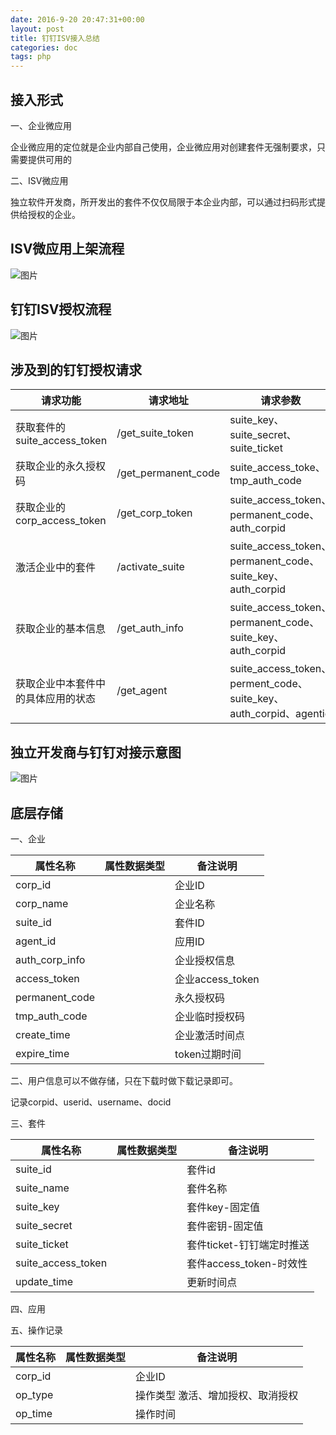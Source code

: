 ```yaml
---
date: 2016-9-20 20:47:31+00:00
layout: post
title: 钉钉ISV接入总结
categories: doc
tags: php
---
```





## 接入形式


一、企业微应用

企业微应用的定位就是企业内部自己使用，企业微应用对创建套件无强制要求，只需要提供可用的

二、ISV微应用

独立软件开发商，所开发出的套件不仅仅局限于本企业内部，可以通过扫码形式提供给授权的企业。

## ISV微应用上架流程

![图片](https://github.com/doumaomao/doumaomao.github.io/blob/master/image/flow.png?raw=true)


## 钉钉ISV授权流程
![图片](https://github.com/doumaomao/doumaomao.github.io/blob/master/image/isvcall.png?raw=true)


## 涉及到的钉钉授权请求

|请求功能 | 请求地址 | 请求参数 | 请求响应 | 
|---|---|---|---|
|获取套件的suite_access_token | /get_suite_token | suite_key、suite_secret、suite_ticket | suite_access_token | 
|获取企业的永久授权码 | /get_permanent_code | suite_access_toke、tmp_auth_code | permanent_code | 
|获取企业的corp_access_token | /get_corp_token | suite_access_token、permanent_code、auth_corpid | corp_access_token | 
|激活企业中的套件 | /activate_suite | suite_access_token、permanent_code、suite_key、auth_corpid | 无 | 
|获取企业的基本信息 | /get_auth_info | suite_access_token、permanent_code、suite_key、auth_corpid | 企业基本信息，包括套件中的各应用在这个企业的 | 
|获取企业中本套件中的具体应用的状态 | /get_agent | suite_access_token、perment_code、suite_key、auth_corpid、agentid | 应用信息，包括是否“激活”的状态 | 



## 独立开发商与钉钉对接示意图

![图片](https://raw.githubusercontent.com/doumaomao/doumaomao.github.io/master/image/wkdd.png)



## 底层存储

一、企业

|属性名称 | 属性数据类型 | 备注说明 | 
|---|---|---|
|corp_id |  | 企业ID | 
|corp_name |  | 企业名称 | 
|suite_id |  | 套件ID | 
|agent_id |  | 应用ID | 
|auth_corp_info |  | 企业授权信息 | 
|access_token |  | 企业access_token | 
|permanent_code |  | 永久授权码 | 
|tmp_auth_code |  | 企业临时授权码 | 
|create_time |  | 企业激活时间点 | 
|expire_time |  | token过期时间 | 




二、用户信息可以不做存储，只在下载时做下载记录即可。

记录corpid、userid、username、docid

三、套件

|属性名称 | 属性数据类型 | 备注说明 | 
|---|---|---|
|suite_id |  | 套件id | 
|suite_name |  | 套件名称 | 
|suite_key |  | 套件key-固定值 | 
|suite_secret |  | 套件密钥-固定值 | 
|suite_ticket |  | 套件ticket-钉钉端定时推送 | 
|suite_access_token |  | 套件access_token-时效性 | 
|update_time |  | 更新时间点 | 


四、应用

五、操作记录


|属性名称 | 属性数据类型 | 备注说明 | 
|---|---|---|
|corp_id |  | 企业ID | 
|op_type |  | 操作类型 激活、增加授权、取消授权 | 
|op_time |  | 操作时间 | 











